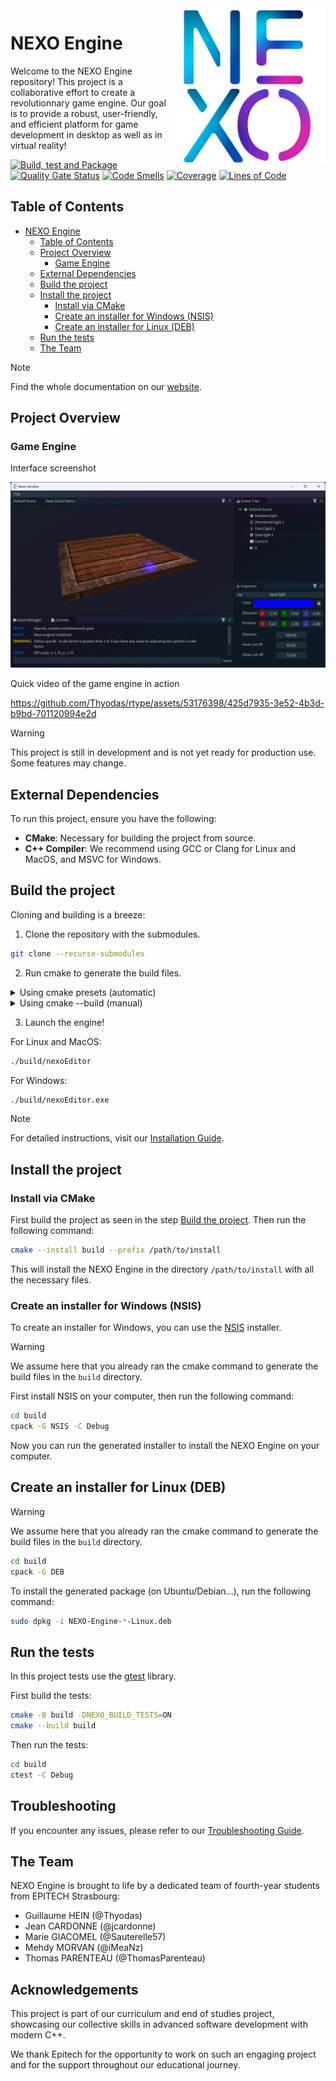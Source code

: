 <img src="https://raw.githubusercontent.com/NexoEngine/assets/refs/heads/main/logo_nexo.png" alt="NEXO Logo" width=250 height=250 align="right" />

# NEXO Engine

Welcome to the NEXO Engine repository! This project is a collaborative effort to create a revolutionnary game engine. Our goal is to provide a robust, user-friendly, and efficient platform for game development in desktop as well as in virtual reality!

[![Build, test and Package](https://github.com/NexoEngine/game-engine/actions/workflows/build.yml/badge.svg)](https://github.com/NexoEngine/game-engine/actions/workflows/build.yml) 
[![Quality Gate Status](https://sonarcloud.io/api/project_badges/measure?project=NexoEngine_game-engine&metric=alert_status)](https://sonarcloud.io/summary/new_code?id=NexoEngine_game-engine) 
[![Code Smells](https://sonarcloud.io/api/project_badges/measure?project=NexoEngine_game-engine&metric=code_smells)](https://sonarcloud.io/summary/new_code?id=NexoEngine_game-engine) 
[![Coverage](https://sonarcloud.io/api/project_badges/measure?project=NexoEngine_game-engine&metric=coverage)](https://sonarcloud.io/summary/new_code?id=NexoEngine_game-engine) 
[![Lines of Code](https://sonarcloud.io/api/project_badges/measure?project=NexoEngine_game-engine&metric=ncloc)](https://sonarcloud.io/summary/new_code?id=NexoEngine_game-engine)

## Table of Contents

- [NEXO Engine](#nexo-engine)
  - [Table of Contents](#table-of-contents)
  - [Project Overview](#project-overview)
    - [Game Engine](#game-engine)
  - [External Dependencies](#external-dependencies)
  - [Build the project](#build-the-project)
  - [Install the project](#install-the-project)
    - [Install via CMake](#install-via-cmake)
    - [Create an installer for Windows (NSIS)](#create-an-installer-for-windows-nsis)
    - [Create an installer for Linux (DEB)](#create-an-installer-for-linux-deb)
  - [Run the tests](#run-the-tests)
  - [The Team](#the-team)

> [!NOTE]  
> Find the whole documentation on our [website](https://nexoengine.github.io/game-engine/).

## Project Overview

### Game Engine

Interface screenshot

![Editor interface](docs/game_engine/editor_interface.png)

Quick video of the game engine in action

https://github.com/Thyodas/rtype/assets/53176398/425d7935-3e52-4b3d-b9bd-701120994e2d

> [!WARNING]
> This project is still in development and is not yet ready for production use. Some features may change.

## External Dependencies

To run this project, ensure you have the following:
- **CMake**: Necessary for building the project from source.
- **C++ Compiler**: We recommend using GCC or Clang for Linux and MacOS, and MSVC for Windows.

## Build the project

Cloning and building is a breeze:
1. Clone the repository with the submodules.
```bash
git clone --recurse-submodules
```

2. Run cmake to generate the build files.

<details>
  <summary>Using cmake presets (automatic)</summary>
  ```bash
  cmake --workflow --present=build-debug
  ```

  > [!NOTE]
  > There are several presets available: `build-debug`, `build-release`, `build-coverage`, `minimal-build`, `test-debug`, and `test-coverage`.
</details>

<details>
  <summary>Using cmake --build (manual)</summary>
  ```bash
  cmake -B build
  cmake --build build
  ```
</details>

3. Launch the engine!

For Linux and MacOS:
```bash
./build/nexoEditor
```

For Windows:
```bash
./build/nexoEditor.exe
```

> [!NOTE]
> For detailed instructions, visit our [Installation Guide](docs/install/README.md).

## Install the project

### Install via CMake

First build the project as seen in the step [Build the project](#build-the-project).
Then run the following command:

```bash
cmake --install build --prefix /path/to/install
```

This will install the NEXO Engine in the directory `/path/to/install` with all the necessary files.

### Create an installer for Windows (NSIS)

To create an installer for Windows, you can use the [NSIS](https://nsis.sourceforge.io/Main_Page) installer.

> [!WARNING]
> We assume here that you already ran the cmake command to generate the build files in the `build` directory.

First install NSIS on your computer, then run the following command:

```bash
cd build
cpack -G NSIS -C Debug
```

Now you can run the generated installer to install the NEXO Engine on your computer.

## Create an installer for Linux (DEB)

> [!WARNING]
> We assume here that you already ran the cmake command to generate the build files in the `build` directory.

```bash
cd build
cpack -G DEB
```

To install the generated package (on Ubuntu/Debian...), run the following command:

```bash
sudo dpkg -i NEXO-Engine-*-Linux.deb
```

## Run the tests

In this project tests use the [gtest](http://google.github.io/googletest/) library.

First build the tests:
```bash
cmake -B build -DNEXO_BUILD_TESTS=ON
cmake --build build
```

Then run the tests:
```bash
cd build
ctest -C Debug
```

## Troubleshooting

If you encounter any issues, please refer to our [Troubleshooting Guide](docs/troubleshooting/troubleshooting.md).

## The Team

NEXO Engine is brought to life by a dedicated team of fourth-year students from EPITECH Strasbourg:
- Guillaume HEIN (@Thyodas)
- Jean CARDONNE (@jcardonne)
- Marie GIACOMEL (@Sauterelle57)
- Mehdy MORVAN (@iMeaNz)
- Thomas PARENTEAU (@ThomasParenteau)

## Acknowledgements

This project is part of our curriculum and end of studies project, showcasing our collective skills in advanced software development with modern C++.

We thank Epitech for the opportunity to work on such an engaging project and for the support throughout our educational journey.
